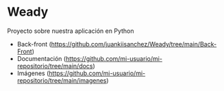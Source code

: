 # Weady
Proyecto sobre nuestra aplicación en Python

- Back-front (https://github.com/juankiisanchez/Weady/tree/main/Back-Front)
- Documentación (https://github.com/mi-usuario/mi-repositorio/tree/main/docs)
- Imágenes (https://github.com/mi-usuario/mi-repositorio/tree/main/imagenes)

